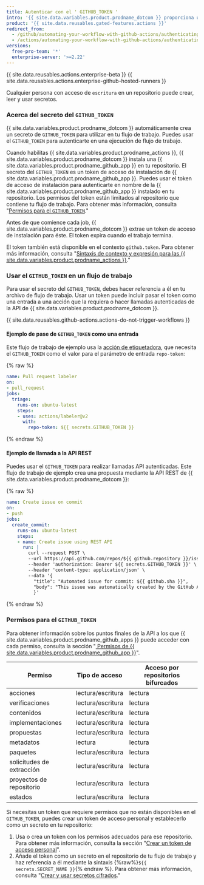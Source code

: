 ```yaml
---
title: Autenticar con el ' GITHUB_TOKEN '
intro: '{{ site.data.variables.product.prodname_dotcom }} proporciona un token que puedes usar para autenticar en nombre de {{ site.data.variables.product.prodname_actions }}.'
product: '{{ site.data.reusables.gated-features.actions }}'
redirect_from:
  - /github/automating-your-workflow-with-github-actions/authenticating-with-the-github_token
  - /actions/automating-your-workflow-with-github-actions/authenticating-with-the-github_token
versions:
  free-pro-team: '*'
  enterprise-server: '>=2.22'
---
```


{{ site.data.reusables.actions.enterprise-beta }}
{{ site.data.reusables.actions.enterprise-github-hosted-runners }}

Cualquier persona con acceso de `escritura` en un repositorio puede crear, leer y usar secretos.

### Acerca del secreto del `GITHUB_TOKEN`

{{ site.data.variables.product.prodname_dotcom }} automáticamente crea un secreto de `GITHUB_TOKEN` para utilizar en tu flujo de trabajo. Puedes usar el `GITHUB_TOKEN` para autenticarte en una ejecución de flujo de trabajo.

Cuando habilitas {{ site.data.variables.product.prodname_actions }}, {{ site.data.variables.product.prodname_dotcom }} instala una {{ site.data.variables.product.prodname_github_app }} en tu repositorio. El secreto del `GITHUB_TOKEN` es un token de acceso de instalación de {{ site.data.variables.product.prodname_github_app }}. Puedes usar el token de acceso de instalación para autenticarte en nombre de la {{ site.data.variables.product.prodname_github_app }} instalado en tu repositorio. Los permisos del token están limitados al repositorio que contiene tu flujo de trabajo. Para obtener más información, consulta "[Permisos para el `GITHUB_TOKEN`](#permissions-for-the-github_token)."

Antes de que comience cada job, {{ site.data.variables.product.prodname_dotcom }} extrae un token de acceso de instalación para éste. El token expira cuando el trabajo termina.

El token también está disponible en el contexto `github.token`. Para obtener más información, consulta "[Sintaxis de contexto y expresión para las {{ site.data.variables.product.prodname_actions }}](/actions/reference/context-and-expression-syntax-for-github-actions#github-context)."

### Usar el `GITHUB_TOKEN` en un flujo de trabajo

Para usar el secreto del `GITHUB_TOKEN`, debes hacer referencia a él en tu archivo de flujo de trabajo. Usar un token puede incluir pasar el token como una entrada a una acción que la requiera o hacer llamadas autenticadas de la API de {{ site.data.variables.product.prodname_dotcom }}.

{{ site.data.reusables.github-actions.actions-do-not-trigger-workflows }}

#### Ejemplo de pase de `GITHUB_TOKEN` como una entrada

Este flujo de trabajo de ejemplo usa la [acción de etiquetadora](https://github.com/actions/labeler), que necesita el `GITHUB_TOKEN` como el valor para el parámetro de entrada `repo-token`:

  {% raw %}
  ```yaml
  name: Pull request labeler
  on:
  - pull_request
  jobs:
    triage:
      runs-on: ubuntu-latest
      steps:
      - uses: actions/labeler@v2
        with:
          repo-token: ${{ secrets.GITHUB_TOKEN }}
  ```
  {% endraw %}

#### Ejemplo de llamada a la API REST

Puedes usar el `GITHUB_TOKEN` para realizar llamadas API autenticadas. Este flujo de trabajo de ejemplo crea una propuesta mediante la API REST de {{ site.data.variables.product.prodname_dotcom }}:

  {% raw %}
  ```yaml
  name: Create issue on commit
  on:
  - push
  jobs:
    create_commit:
      runs-on: ubuntu-latest
      steps:
      - name: Create issue using REST API
        run: |
          curl --request POST \
          --url https://api.github.com/repos/${{ github.repository }}/issues \
          --header 'authorization: Bearer ${{ secrets.GITHUB_TOKEN }}' \
          --header 'content-type: application/json' \
          --data '{
            "title": "Automated issue for commit: ${{ github.sha }}",
            "body": "This issue was automatically created by the GitHub Action workflow **${{ github.workflow }}**. \n\n The commit hash was: _${{ github.sha }}_."
            }'
  ```
  {% endraw %}

### Permisos para el `GITHUB_TOKEN`

Para obtener información sobre los puntos finales de la API a los que {{ site.data.variables.product.prodname_github_apps }} puede acceder con cada permiso, consulta la sección "[ Permisos de {{ site.data.variables.product.prodname_github_app }}](/v3/apps/permissions/)".

| Permiso                   | Tipo de acceso    | Acceso por repositorios bifurcados |
| ------------------------- | ----------------- | ---------------------------------- |
| acciones                  | lectura/escritura | lectura                            |
| verificaciones            | lectura/escritura | lectura                            |
| contenidos                | lectura/escritura | lectura                            |
| implementaciones          | lectura/escritura | lectura                            |
| propuestas                | lectura/escritura | lectura                            |
| metadatos                 | lectura           | lectura                            |
| paquetes                  | lectura/escritura | lectura                            |
| solicitudes de extracción | lectura/escritura | lectura                            |
| proyectos de repositorio  | lectura/escritura | lectura                            |
| estados                   | lectura/escritura | lectura                            |

Si necesitas un token que requiere permisos que no están disponibles en el `GITHUB_TOKEN`, puedes crear un token de acceso personal y establecerlo como un secreto en tu repositorio:

1. Usa o crea un token con los permisos adecuados para ese repositorio. Para obtener más información, consulta la sección "[Crear un token de acceso personal](/github/authenticating-to-github/creating-a-personal-access-token)".
1. Añade el token como un secreto en el repositorio de tu flujo de trabajo y haz referencia a él mediante la sintaxis {%raw%}`${{ secrets.SECRET_NAME }}`{% endraw %}. Para obtener más información, consulta "[Crear y usar secretos cifrados](/github/automating-your-workflow-with-github-actions/creating-and-using-encrypted-secrets)."
